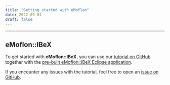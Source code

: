 ```yaml
---
title: "Getting started with eMoflon"
date: 2022-09-01
draft: false
---
```


___
## eMoflon::IBeX

To get started with **eMoflon::IBeX**, you can use our [tutorial on GitHub](https://github.com/eMoflon/emoflon-ibex-tutorial/releases/latest) together with the [pre-built eMoflon::IBeX Eclipse application](../download/#pre-built-eclipse-application).

If you encounter any issues with the tutorial, feel free to open an [issue on GitHub](https://github.com/eMoflon/emoflon-ibex-tutorial/issues).
